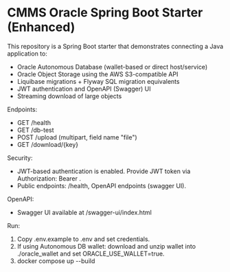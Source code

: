 # CMMS Oracle Spring Boot Starter (Enhanced)

This repository is a Spring Boot starter that demonstrates connecting a Java application to:

- Oracle Autonomous Database (wallet-based or direct host/service)
- Oracle Object Storage using the AWS S3-compatible API
- Liquibase migrations + Flyway SQL migration equivalents
- JWT authentication and OpenAPI (Swagger) UI
- Streaming download of large objects

Endpoints:
- GET /health
- GET /db-test
- POST /upload (multipart, field name "file")
- GET /download/{key}

Security:
- JWT-based authentication is enabled. Provide JWT token via Authorization: Bearer <token>.
- Public endpoints: /health, OpenAPI endpoints (swagger UI).

OpenAPI:
- Swagger UI available at /swagger-ui/index.html

Run:
1. Copy .env.example to .env and set credentials.
2. If using Autonomous DB wallet: download and unzip wallet into ./oracle_wallet and set ORACLE_USE_WALLET=true.
3. docker compose up --build
